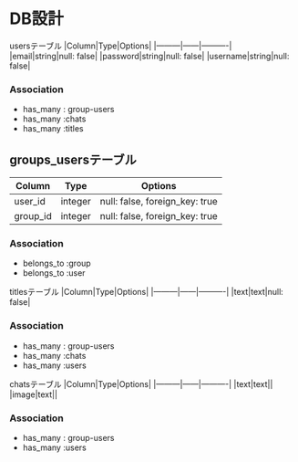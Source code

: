 # DB設計

usersテーブル
|Column|Type|Options|
|———|——|———-|
|email|string|null: false|
|password|string|null: false|
|username|string|null: false|

### Association
- has_many : group-users
- has_many :chats
- has_many :titles

## groups_usersテーブル

|Column|Type|Options|
|------|----|-------|
|user_id|integer|null: false, foreign_key: true|
|group_id|integer|null: false, foreign_key: true|

### Association
- belongs_to :group
- belongs_to :user

titlesテーブル
|Column|Type|Options|
|———|——|———-|
|text|text|null: false|

### Association
- has_many : group-users
- has_many :chats
- has_many :users


chatsテーブル
|Column|Type|Options|
|———|——|———-|
|text|text||
|image|text||

### Association

- has_many : group-users
- has_many :users
